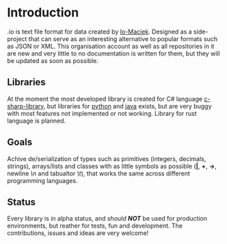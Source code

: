 # Introduction
.io is text file format for data created by [Io-Maciek](https://github.com/Io-Maciek). Designed as a side-project that can serve as an interesting alternative to popular formats such as JSON or XML. This organisation account as well as all repositories in it are new and very little to no documentation is written for them, but they will be updated as soon as possible.

## Libraries
At the moment the most developed library is created for C# language [c-sharp-library](https://github.com/IoDeSer/c-sharp-library), but libraries for [python](https://github.com/IoDeSer/python-library) and [java](https://github.com/IoDeSer/java-library) exists, but are very buggy with most features not implemented or not working. Library for rust language is planned.

## Goals
Achive de/serialization of types such as primitives (integers, decimals, strings), arrays/lists and classes with as little symbols as possible (**|**, **+**, **->**, newline *\n* and tabualtor *\t*), that works the same across different programming languages.

## Status
Every library is in alpha status, and *should* ***NOT*** be used for production environments, but reather for tests, fun and development. The contributions, issues and ideas are very welcome!
